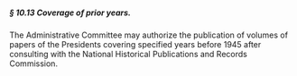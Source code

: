 ##### § 10.13 Coverage of prior years. #####

The Administrative Committee may authorize the publication of volumes of papers of the Presidents covering specified years before 1945 after consulting with the National Historical Publications and Records Commission.
